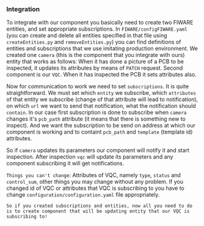### Integration
To integrate with our component you basically need to create two FIWARE entities, and set appropriate subscriptions. In `FIWARE/configFIWARE.yaml` (you can create and delete all entities specified in that file using `createEntities.py` and `removeEntities.py`) you can find definitions of entities and subscriptions that we use imitating production environment.
We created one `camera` (this is the component that you integrate with ours) entity that works as follows: When it has done a picture of a PCB to be inspected, it updates its attributes by means of `PATCH` request. Second component is our `VQC`. When it has inspected the PCB it sets attributes also. 

Now for communication to work we need to set `subscriptions`. It is quite straightforward. We must set which `entity` we subscribe, which `attributes` of that entity we subscribe (change of that attribute will lead to notification), on which `url` we want to send that notification, what the notification should `contain`. 
In our case first subscription is done to subscribe when `camera` changes it's `pcb_path` attribute (it means that there is something new to inspect). And we want the subscription to be send on address at which our component is working and to containt `pcb_path` and `template` (template id) attributes.

So if `camera` updates its parameters our component will notify it and start inspection. After inspection `vqc` will update its parameters and any component subscribing it will get notifications.

`Things you can't change`: Attributes of VQC, namely `type`, `status` and `control_sum`, other things you may change without any problem. If you changed id of VQC or attributes that VQC is subscribing to you have to change `configuration/configuration.yaml` file appropriately.

`So if you created subscriptions and entities, now all you need to do is to create component that will be updating entity that our VQC is subscribing to!` 